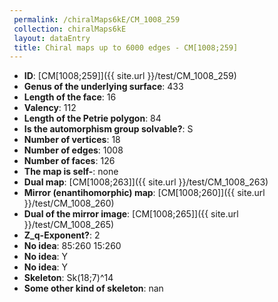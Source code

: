 ```yaml
--- 
 permalink: /chiralMaps6kE/CM_1008_259 
 collection: chiralMaps6kE
 layout: dataEntry
 title: Chiral maps up to 6000 edges - CM[1008;259]
---
```


- **ID**: [CM[1008;259]]({{ site.url }}/test/CM_1008_259)
- **Genus of the underlying surface**: 433
- **Length of the face**: 16
- **Valency**: 112
- **Length of the Petrie polygon**: 84
- **Is the automorphism group solvable?**: S
- **Number of vertices**: 18
- **Number of edges**: 1008
- **Number of faces**: 126
- **The map is self-**: none
- **Dual map**: [CM[1008;263]]({{ site.url }}/test/CM_1008_263)
- **Mirror (enantihomorphic) map**: [CM[1008;260]]({{ site.url }}/test/CM_1008_260)
- **Dual of the mirror image**: [CM[1008;265]]({{ site.url }}/test/CM_1008_265)
- **Z_q-Exponent?**: 2
- **No idea**:  85:260 15:260
- **No idea**: Y
- **No idea**: Y
- **Skeleton**: Sk(18;7)^14
- **Some other kind of skeleton**: nan
